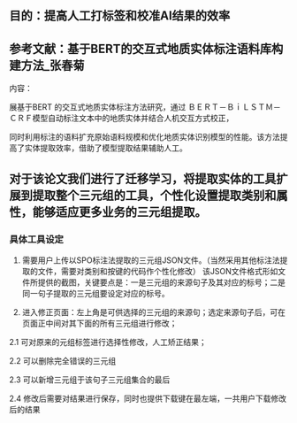## 目的：提高人工打标签和校准AI结果的效率

## 参考文献：基于BERT的交互式地质实体标注语料库构建方法_张春菊
 内容： 
  
展基于BERT 的交互式地质实体标注方法研究，通过 ＢＥＲＴ－ＢｉＬＳＴＭ－ＣＲＦ模型自动标注文本中的地质实体并结合人机交互方式校正，
  
同时利用标注的语料扩充原始语料规模和优化地质实体识别模型的性能。该方法提高了实体提取效率，借助了模型提取结果辅助人工。

## 对于该论文我们进行了迁移学习，将提取实体的工具扩展到提取整个三元组的工具，个性化设置提取类别和属性，能够适应更多业务的三元组提取。

### 具体工具设定

1. 需要用户上传以SPO标注法提取的三元组JSON文件。（当然采用其他标注法提取的文件，需要对类别和按键的代码作个性化修改）
  该JSON文件格式形如文件所提供的截图，关键要点是：一是三元组的来源句子及其对应的标号；二是同一句子提取的三元组要设定对应的标号。

2. 进入修正页面：左上角是可供选择的三元组的来源句；选定来源句子后，可在页面正中间对其下面的所有三元组进行修改；

  2.1 可对原来的元组标签进行选择性修改，人工矫正结果；
  
  2.2 可以删除完全错误的三元组
  
  2.3 可以新增三元组于该句子三元组集合的最后
  
  2.4 修改后需要对结果进行保存，同时也提供下载键在最左端，一共用户下载修改后的结果
